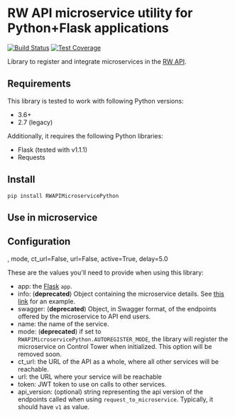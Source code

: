 # RW API microservice utility for Python+Flask applications

[![Build Status](https://travis-ci.com/resource-watch/rw-api-microservice-python.svg?branch=main)](https://travis-ci.com/resource-watch/rw-api-microservice-python)
[![Test Coverage](https://api.codeclimate.com/v1/badges/fe857a0082ab7d0bbd64/test_coverage)](https://codeclimate.com/github/resource-watch/rw-api-microservice-python/test_coverage)

Library to register and integrate microservices in the [RW API](https://api.resourcewatch.org/).


## Requirements

This library is tested to work with following Python versions:
- 3.6+
- 2.7 (legacy)

Additionally, it requires the following Python libraries: 
- Flask (tested with v1.1.1)
- Requests

## Install

```shell
pip install RWAPIMicroservicePython
```

## Use in microservice




## Configuration

, mode, ct_url=False, url=False, active=True, delay=5.0

These are the values you'll need to provide when using this library:

- app: the [Flask](https://flask.palletsprojects.com) `app`.
- info: (**deprecated**) Object containing the microservice details. See [this link](https://github.com/resource-watch/dataset/blob/ab23e379362680e9899ac8f191589988f0b7c1cd/app/microservice/register.json) for an example.
- swagger: (**deprecated**) Object, in Swagger format, of the endpoints offered by the microservice to API end users.
- name: the name of the service.
- mode: (**deprecated**)  if set to `RWAPIMicroservicePython.AUTOREGISTER_MODE`, the library will register the microservice on Control Tower when initialized. This option will be removed soon.
- ct_url: the URL of the API as a whole, where all other services will be reachable.
- url: the URL where your service will be reachable
- token: JWT token to use on calls to other services.
- api_version: (optional) string representing the api version of the endpoints called when using `request_to_microservice`. Typically, it should have `v1` as value.

